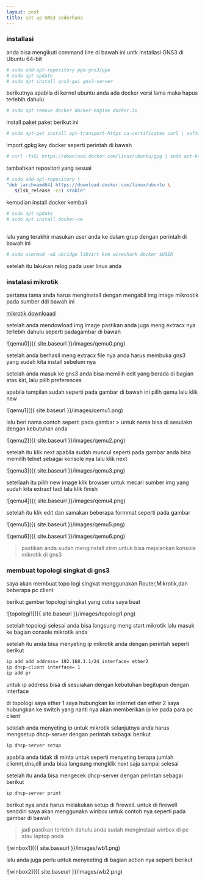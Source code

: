 ```yaml
---
layout: post
title: set up GNS3 sederhana
---
```

### installasi
anda bisa mengikuti command line di bawah ini untk installasi GNS3 di Ubuntu 64-bit 

```bash
# sudo add-apt-repository ppa:gns3/ppa
# sudo apt update
# sudo apt install gns3-gui gns3-server
```
berikutnya apabila di kernel ubuntu anda ada docker versi lama maka hapus terlebih dahulu

```bash
# sudo apt remove docker docker-engine docker.io
```
install paket paket berikut ini 

```bash 
# sudo apt-get install apt-transport-https ca-certificates curl \ software-properties-common
```

import gpkg key docker seperti perintah di bawah

```bash
# curl -fsSL https://download.docker.com/linux/ubuntu/gpg | sudo apt-key add -
```
tambahkan repositori yang sesuai

```bash
# sudo add-apt-repository \
"deb [arch=amd64] https://download.docker.com/linux/ubuntu \
   $(lsb_release -cs) stable"
```
kemudian install docker kembali

```bash
# sudo apt update
# sudo apt install docker-ce
```
##
lalu yang terakhir masukan user anda ke dalam grup dengan perintah di bawah ini 

```bash
# sudo usermod -aG ubridge libvirt kvm wireshark docker $USER
```
setelah itu lakukan relog pada user linux anda

### instalasi mikrotik 

pertama tama anda harus menginstall dengan mengabil img image mikrootik pada sumber ddi bawah ini 

[mikrotik downloaad](https://download.mikrotik.com/routeros/6.49.8/chr-6.49.8.img.zip)

setelah anda mendowload img image pastikan anda juga meng extracx nya terlebih dahulu seperti padagambar di bawah

![qemu0]({{ site.baseurl }}/images/qemu0.png)

setelah anda berhasil meng extracx file nya anda harus membuka gns3 yang sudah kita install sebelum nya

setelah anda masuk ke gns3 anda bisa memilih edit yang berada di bagian atas kiri, lalu pilih preferences 

apabila tampilan sudah seperti pada gambar di bawah ini pilih qemu lalu klik new 

![qemu1]({{ site.baseurl }}/images/qemu1.png)

lalu beri nama contoh seperti pada gambar > untuk nama bisa di sesuiakn dengan kebutuhan anda

![qemu2]({{ site.baseurl }}/images/qemu2.png)

setelah itu klik next apabila sudah muncul seperti pada gambar anda bisa memilih telnet sebagai konsole nya lalu klik next

![qemu3]({{ site.baseurl }}/images/qemu3.png)

setellaah itu pilih new image klik browser untuk mecari sumber img yang sudah kita extract tadi lalu klik finish 

![qemu4]({{ site.baseurl }}/images/qemu4.png)

setelah itu klik edit dan samakan beberapa formmat seperti pada gambar 

![qemu5]({{ site.baseurl }}/images/qemu5.png)

![qemu6]({{ site.baseurl }}/images/qemu6.png)

> pastikan anda sudah menginstall xtrm untuk bisa mejalankan konsole mikrotik di gns3


### membuat topologi singkat di gns3

saya akan membuat topo logi singkat menggunakan Router,Mikrotik,dan beberapa pc client

berikut gambar topologi singkat yang coba saya buat

![topologi1]({{ site.baseurl }}/images/topologi1.png)

setelah topologi selesai anda bisa langsung meng start mikrotik lalu masuk ke bagian console mikrotik anda

setelah itu anda bisa menyeting ip mikrotik anda dengan perintah seperti berikut 

```bash
ip add add address= 192.168.1.1/24 interface= ether2
ip dhcp-client interface= 1
ip add pr
```
 untuk ip address bisa di sesuiakan dengan kebutuhan begitupun dengan interface

di topologi saya ether 1 saya hubungkan ke internet dan ether 2 saya hubungkan ke switch yang nanti nya akan memberikan ip ke pada para pc client 

setelah anda menyeting ip untuk mikrotik selanjutnya anda harus mengsetup dhcp-server dengan perintah sebagai berikut 

```bash
ip dhcp-server setup
```

apabila anda tidak di minta untuk seperti menyeting berapa jumlah cliennt,dns,dll anda bisa langsung mengklik next saja sampai selesai

setelah itu anda bisa mengecek dhcp-server dengan perintah sebagai berikut

```bash
ip dhcp-server print
```

berikut nya anda harus melakukan setup di firewell. untuk di firewell senddiri saya akan menggunakn winbox untuk contoh nya seperti pada gambar di bawah

> jadi pastikan terlebih dahulu anda sudah menginstaal winbox di pc atau laptop anda

![winbox1]({{ site.baseurl }}/images/wb1.png)

lalu anda juga perlu untuk menyeeting di bagian action nya seperti berikut 

![winbox2]({{ site.baseurl }}/images/wb2.png)













